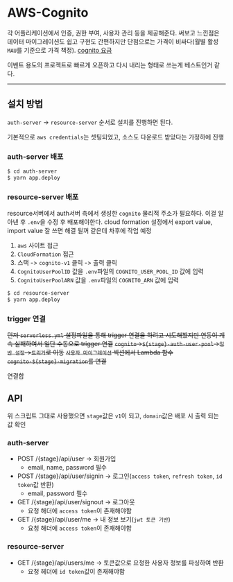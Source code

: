 # AWS-Cognito

각 어플리케이션에서 인증, 권한 부여, 사용자 관리 등을 제공해준다.
써보고 느낀점은 데이터 마이그레이션도 쉽고 구현도 간편하지만 단점으로는 가격이 비싸다(월별 활성 `MAU`를 기준으로 가격 책정). [cognito 요금](https://aws.amazon.com/ko/cognito/pricing/)

이벤트 용도의 프로젝트로 빠르게 오픈하고 다시 내리는 형태로 쓰는게 베스트인거 같다.

---

## 설치 방법

`auth-server` -> `resource-server` 순서로 설치를 진행하면 된다.

기본적으로 `aws credentials`는 셋팅되었고, 소스도 다운로드 받았다는 가정하에 진행

### auth-server 배포

```sh
$ cd auth-server
$ yarn app.deploy
```

### resource-server 배포

resource서버에서 auth서버 측에서 생성한 `cognito` 물리적 주소가 필요하다. 이걸 알아낸 후 `.env`을 수정 후 배포해야한다.
cloud formation 설정에서 export value, import value 잘 쓰면 해결 될꺼 같은데 차후에 작업 예정

1. `aws` 사이트 접근
2. `CloudFormation` 접근
3. 스택 -> `cognito-v1` 클릭 -> 출력 클릭
4. `CognitoUserPoolID` 값을 `.env`파일의 `COGNITO_USER_POOL_ID` 값에 입력
5. `CognitoUserPoolARN` 값을 `.env`파일의 `COGNITO_ARN` 값에 입력

```sh
$ cd resource-server
$ yarn app.deploy
```

### trigger 연결

~~먼저 `serverless.yml` 설정파일을 통해 trigger 연결을 하려고 시도해봤지만 연동이 계속 실패하여서 일단 수동으로 trigger 연결~~
~~`cognito`->`${stage}-auth-user-pool`->`일반 설정`->`트리거`로 이동~~
~~`사용자 마이그레이션` 섹션에서 Lambda 함수 `cognito-${stage}-migration`를 연결~~

연결함

## API

위 스크립트 그대로 사용했으면 `stage`값은 `v1`이 되고, `domain`값은 배포 시 출력 되는 값 확인

### auth-server

- POST /{stage}/api/user -> 회원가입
  - email, name, password 필수
- POST /{stage}/api/user/signin -> 로그인(`access token`, `refresh token`, `id token`값 반환)
  - email, password 필수
- GET /{stage}/api/user/signout -> 로그아웃
  - 요청 해더에 `access token`이 존재해야함
- GET /{stage}/api/user/me -> 내 정보 보기(`jwt 토큰 기반`)
  - 요청 해더에 `access token`이 존재해야함

### resource-server

- GET /{stage}/api/users/me -> 토큰값으로 요청한 사용자 정보를 파싱하여 반환
  - 요청 헤더에 `id token`값이 존재해야함
